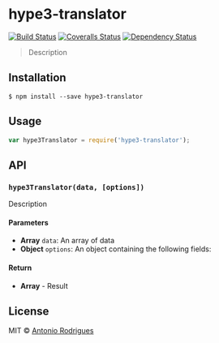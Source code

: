 # hype3-translator
[![Build Status][travis-image]][travis-url]
[![Coveralls Status][coveralls-image]][coveralls-url]
[![Dependency Status][depstat-image]][depstat-url]

> Description

## Installation

```
$ npm install --save hype3-translator
```

## Usage
```js
var hype3Translator = require('hype3-translator');
```

## API

### `hype3Translator(data, [options])`
Description

#### Parameters
- **Array** `data`: An array of data
- **Object** `options`: An object containing the following fields:

#### Return
- **Array** - Result

## License
MIT © [Antonio Rodrigues](http://github.com/antonio-rodrigues)

[travis-url]: https://travis-ci.org/antonio-rodrigues/hype3-translator
[travis-image]: https://img.shields.io/travis/antonio-rodrigues/hype3-translator.svg?style=flat-square

[coveralls-url]: https://coveralls.io/r/antonio-rodrigues/hype3-translator
[coveralls-image]: https://img.shields.io/coveralls/antonio-rodrigues/hype3-translator.svg?style=flat-square

[depstat-url]: https://david-dm.org/antonio-rodrigues/hype3-translator
[depstat-image]: https://david-dm.org/antonio-rodrigues/hype3-translator.svg?style=flat-square
